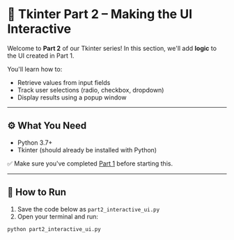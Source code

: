 # 🧠 Tkinter Part 2 – Making the UI Interactive

Welcome to **Part 2** of our Tkinter series! In this section, we'll add **logic** to the UI created in Part 1.

You'll learn how to:

- Retrieve values from input fields
- Track user selections (radio, checkbox, dropdown)
- Display results using a popup window

---

## ⚙️ What You Need

- Python 3.7+
- Tkinter (should already be installed with Python)

✅ Make sure you've completed [Part 1](README.md) before starting this.

---

## 📁 How to Run

1. Save the code below as `part2_interactive_ui.py`
2. Open your terminal and run:

```bash
python part2_interactive_ui.py
